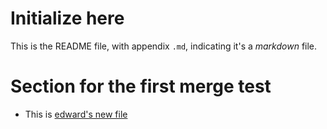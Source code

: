 # Initialize here

This is the README file, with appendix `.md`, indicating it's a *markdown* file.

# Section for the first merge test

* This is [edward's new file](zhendong.md)
